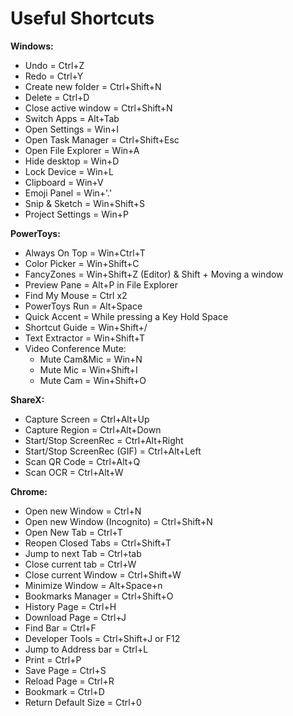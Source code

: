# Useful Shortcuts #

**Windows:**

- Undo = Ctrl+Z
- Redo = Ctrl+Y
- Create new folder = Ctrl+Shift+N
- Delete = Ctrl+D
- Close active window = Ctrl+Shift+N
- Switch Apps = Alt+Tab
- Open Settings = Win+I
- Open Task Manager = Ctrl+Shift+Esc
- Open File Explorer = Win+A
- Hide desktop = Win+D
- Lock Device = Win+L
- Clipboard = Win+V
- Emoji Panel = Win+'.'
- Snip & Sketch = Win+Shift+S
- Project Settings = Win+P

**PowerToys:**

- Always On Top = Win+Ctrl+T
- Color Picker = Win+Shift+C
- FancyZones = Win+Shift+Z (Editor) & Shift + Moving a window
- Preview Pane = Alt+P in File Explorer
- Find My Mouse = Ctrl x2
- PowerToys Run = Alt+Space
- Quick Accent = While pressing a Key Hold Space
- Shortcut Guide = Win+Shift+/
- Text Extractor = Win+Shift+T
- Video Conference Mute:
  - Mute Cam&Mic = Win+N
  - Mute Mic = Win+Shift+I
  - Mute Cam = Win+Shift+O

**ShareX:**

- Capture Screen = Ctrl+Alt+Up
- Capture Region = Ctrl+Alt+Down
- Start/Stop ScreenRec = Ctrl+Alt+Right
- Start/Stop ScreenRec (GIF) = Ctrl+Alt+Left
- Scan QR Code = Ctrl+Alt+Q
- Scan OCR = Ctrl+Alt+W

**Chrome:**

- Open new Window = Ctrl+N
- Open new Window (Incognito) = Ctrl+Shift+N
- Open New Tab = Ctrl+T
- Reopen Closed Tabs = Ctrl+Shift+T
- Jump to next Tab = Ctrl+tab
- Close current tab = Ctrl+W
- Close current Window = Ctrl+Shift+W
- Minimize Window = Alt+Space+n
- Bookmarks Manager = Ctrl+Shift+O
- History Page = Ctrl+H
- Download Page = Ctrl+J
- Find Bar = Ctrl+F
- Developer Tools = Ctrl+Shift+J or F12
- Jump to Address bar = Ctrl+L
- Print = Ctrl+P
- Save Page = Ctrl+S
- Reload Page = Ctrl+R
- Bookmark = Ctrl+D
- Return Default Size = Ctrl+0